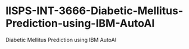 # llSPS-INT-3666-Diabetic-Mellitus-Prediction-using-IBM-AutoAI
Diabetic Mellitus Prediction using IBM AutoAI
